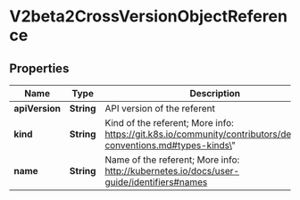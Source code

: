 

# V2beta2CrossVersionObjectReference

## Properties

Name | Type | Description | Notes
------------ | ------------- | ------------- | -------------
**apiVersion** | **String** | API version of the referent |  [optional]
**kind** | **String** | Kind of the referent; More info: https://git.k8s.io/community/contributors/devel/api-conventions.md#types-kinds\&quot; | 
**name** | **String** | Name of the referent; More info: http://kubernetes.io/docs/user-guide/identifiers#names | 



